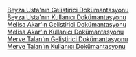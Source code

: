 [Beyza Usta'nın Geliştirici Dokümantasyonu](https://app.gitbook.com/invite/0nNe4flfDbAqvrnnExiy/YLbHHnhBXOTV3bGVXjPD)<br/>
[Beyza Usta'nın Kullanıcı Dokümantasyonu](https://app.gitbook.com/invite/0nNe4flfDbAqvrnnExiy/Y4uriNsk02veOIgJWWeA)<br/>
[Melisa Akar'ın Geliştirici Dokümantasyonu](https://app.gitbook.com/invite/AneRPUYgZcz3zcZ1JjBZ/HIAI1jc822DZxWIUXHRA)<br/>
[Melisa Akar'ın Kullanıcı Dokümantasyonu](https://app.gitbook.com/invite/AneRPUYgZcz3zcZ1JjBZ/ZzIOELbglZ1N5k0ocfYt)<br/>
[Merve Talan'ın Geliştirici Dokümantasyonu](https://app.gitbook.com/invite/QBoQyOpuawDp8bYbbckj/JxT41VDSJrAZdqo4Yrbi)<br/>
[Merve Talan'ın Kullanıcı Dokümantasyonu]()<br/>




